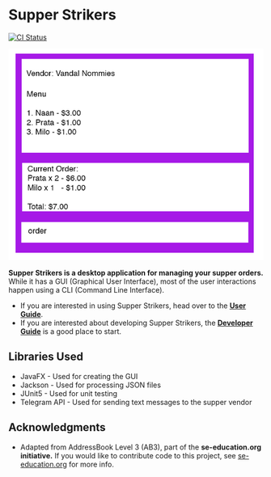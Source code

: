 

# Supper Strikers

[![CI Status](https://github.com/se-edu/addressbook-level3/workflows/Java%20CI/badge.svg)](https://github.com/se-edu/addressbook-level3/actions)

![Ui](docs/images/Ui.png)





**Supper Strikers is a desktop application for managing your supper orders.** While it has a GUI (Graphical User Interface), most of the user interactions happen using a CLI (Command Line Interface).

- If you are interested in using Supper Strikers, head over to the [**User Guide**](docs/UserGuide.md).
- If you are interested about developing Supper Strikers, the [**Developer Guide**](docs/DeveloperGuide.md) is a good place to start.



## Libraries Used

- JavaFX - Used for creating the GUI
- Jackson - Used for processing JSON files
- JUnit5 - Used for unit testing
- Telegram API - Used for sending text messages to the supper vendor



## Acknowledgments

- Adapted from AddressBook Level 3 (AB3), part of the **se-education.org initiative.** If you would like to contribute code to this project, see [se-education.org](https://se-education.org#https://se-education.org/#contributing) for more info.